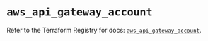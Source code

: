 # `aws_api_gateway_account`

Refer to the Terraform Registry for docs: [`aws_api_gateway_account`](https://registry.terraform.io/providers/hashicorp/aws/5.60.0/docs/resources/api_gateway_account).
